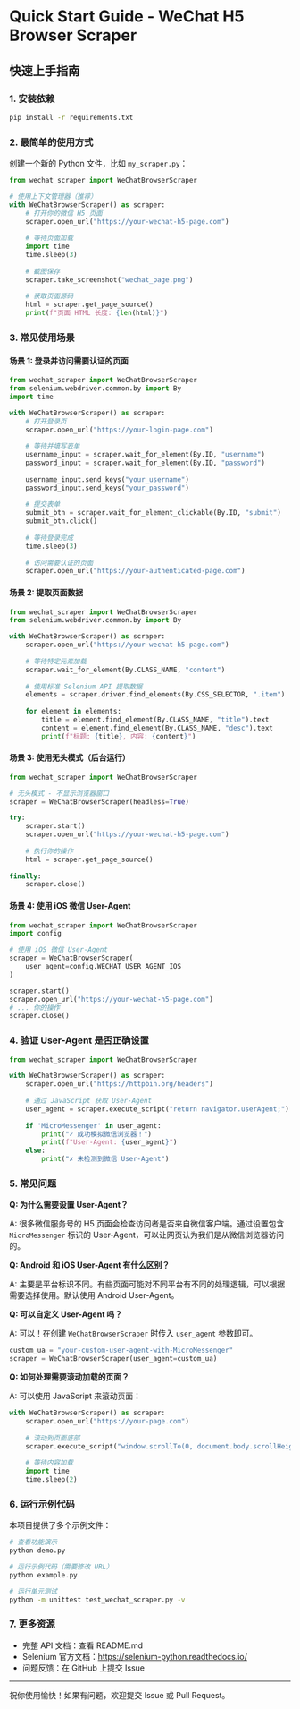 # Quick Start Guide - WeChat H5 Browser Scraper

## 快速上手指南

### 1. 安装依赖

```bash
pip install -r requirements.txt
```

### 2. 最简单的使用方式

创建一个新的 Python 文件，比如 `my_scraper.py`：

```python
from wechat_scraper import WeChatBrowserScraper

# 使用上下文管理器（推荐）
with WeChatBrowserScraper() as scraper:
    # 打开你的微信 H5 页面
    scraper.open_url("https://your-wechat-h5-page.com")
    
    # 等待页面加载
    import time
    time.sleep(3)
    
    # 截图保存
    scraper.take_screenshot("wechat_page.png")
    
    # 获取页面源码
    html = scraper.get_page_source()
    print(f"页面 HTML 长度: {len(html)}")
```

### 3. 常见使用场景

#### 场景 1: 登录并访问需要认证的页面

```python
from wechat_scraper import WeChatBrowserScraper
from selenium.webdriver.common.by import By
import time

with WeChatBrowserScraper() as scraper:
    # 打开登录页
    scraper.open_url("https://your-login-page.com")
    
    # 等待并填写表单
    username_input = scraper.wait_for_element(By.ID, "username")
    password_input = scraper.wait_for_element(By.ID, "password")
    
    username_input.send_keys("your_username")
    password_input.send_keys("your_password")
    
    # 提交表单
    submit_btn = scraper.wait_for_element_clickable(By.ID, "submit")
    submit_btn.click()
    
    # 等待登录完成
    time.sleep(3)
    
    # 访问需要认证的页面
    scraper.open_url("https://your-authenticated-page.com")
```

#### 场景 2: 提取页面数据

```python
from wechat_scraper import WeChatBrowserScraper
from selenium.webdriver.common.by import By

with WeChatBrowserScraper() as scraper:
    scraper.open_url("https://your-wechat-h5-page.com")
    
    # 等待特定元素加载
    scraper.wait_for_element(By.CLASS_NAME, "content")
    
    # 使用标准 Selenium API 提取数据
    elements = scraper.driver.find_elements(By.CSS_SELECTOR, ".item")
    
    for element in elements:
        title = element.find_element(By.CLASS_NAME, "title").text
        content = element.find_element(By.CLASS_NAME, "desc").text
        print(f"标题: {title}, 内容: {content}")
```

#### 场景 3: 使用无头模式（后台运行）

```python
from wechat_scraper import WeChatBrowserScraper

# 无头模式 - 不显示浏览器窗口
scraper = WeChatBrowserScraper(headless=True)

try:
    scraper.start()
    scraper.open_url("https://your-wechat-h5-page.com")
    
    # 执行你的操作
    html = scraper.get_page_source()
    
finally:
    scraper.close()
```

#### 场景 4: 使用 iOS 微信 User-Agent

```python
from wechat_scraper import WeChatBrowserScraper
import config

# 使用 iOS 微信 User-Agent
scraper = WeChatBrowserScraper(
    user_agent=config.WECHAT_USER_AGENT_IOS
)

scraper.start()
scraper.open_url("https://your-wechat-h5-page.com")
# ... 你的操作
scraper.close()
```

### 4. 验证 User-Agent 是否正确设置

```python
from wechat_scraper import WeChatBrowserScraper

with WeChatBrowserScraper() as scraper:
    scraper.open_url("https://httpbin.org/headers")
    
    # 通过 JavaScript 获取 User-Agent
    user_agent = scraper.execute_script("return navigator.userAgent;")
    
    if 'MicroMessenger' in user_agent:
        print("✓ 成功模拟微信浏览器！")
        print(f"User-Agent: {user_agent}")
    else:
        print("✗ 未检测到微信 User-Agent")
```

### 5. 常见问题

**Q: 为什么需要设置 User-Agent？**

A: 很多微信服务号的 H5 页面会检查访问者是否来自微信客户端。通过设置包含 `MicroMessenger` 标识的 User-Agent，可以让网页认为我们是从微信浏览器访问的。

**Q: Android 和 iOS User-Agent 有什么区别？**

A: 主要是平台标识不同。有些页面可能对不同平台有不同的处理逻辑，可以根据需要选择使用。默认使用 Android User-Agent。

**Q: 可以自定义 User-Agent 吗？**

A: 可以！在创建 `WeChatBrowserScraper` 时传入 `user_agent` 参数即可。

```python
custom_ua = "your-custom-user-agent-with-MicroMessenger"
scraper = WeChatBrowserScraper(user_agent=custom_ua)
```

**Q: 如何处理需要滚动加载的页面？**

A: 可以使用 JavaScript 来滚动页面：

```python
with WeChatBrowserScraper() as scraper:
    scraper.open_url("https://your-page.com")
    
    # 滚动到页面底部
    scraper.execute_script("window.scrollTo(0, document.body.scrollHeight);")
    
    # 等待内容加载
    import time
    time.sleep(2)
```

### 6. 运行示例代码

本项目提供了多个示例文件：

```bash
# 查看功能演示
python demo.py

# 运行示例代码（需要修改 URL）
python example.py

# 运行单元测试
python -m unittest test_wechat_scraper.py -v
```

### 7. 更多资源

- 完整 API 文档：查看 README.md
- Selenium 官方文档：https://selenium-python.readthedocs.io/
- 问题反馈：在 GitHub 上提交 Issue

---

祝你使用愉快！如果有问题，欢迎提交 Issue 或 Pull Request。
